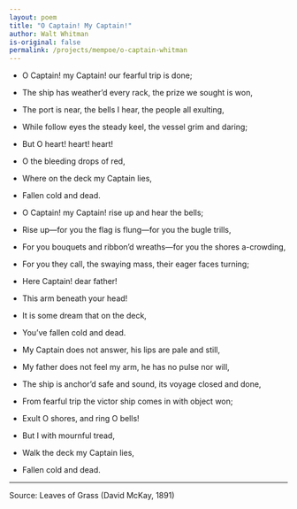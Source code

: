 ```yaml
---
layout: poem
title: "O Captain! My Captain!"
author: Walt Whitman
is-original: false
permalink: /projects/mempoe/o-captain-whitman
---
```


- O Captain! my Captain! our fearful trip is done;
- The ship has weather’d every rack, the prize we sought is won,
- The port is near, the bells I hear, the people all exulting,
- While follow eyes the steady keel, the vessel grim and daring;
- But O heart! heart! heart!
- O the bleeding drops of red,
- Where on the deck my Captain lies,
- Fallen cold and dead.

- O Captain! my Captain! rise up and hear the bells;
- Rise up—for you the flag is flung—for you the bugle trills,
- For you bouquets and ribbon’d wreaths—for you the shores a-crowding,
- For you they call, the swaying mass, their eager faces turning;
- Here Captain! dear father!
- This arm beneath your head!
- It is some dream that on the deck,
- You’ve fallen cold and dead.

- My Captain does not answer, his lips are pale and still,
- My father does not feel my arm, he has no pulse nor will,
- The ship is anchor’d safe and sound, its voyage closed and done,
- From fearful trip the victor ship comes in with object won;
- Exult O shores, and ring O bells!
- But I with mournful tread,
- Walk the deck my Captain lies,
- Fallen cold and dead.

---

Source: Leaves of Grass (David McKay, 1891)
